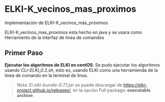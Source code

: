 # ELKI-K_vecinos_mas_proximos
Implementación de ELKI-K_vecinos_más_próximos

ELKI-K_vecinos_mas_proximos esta hecho en java y se usara como Herramiento de la interfaz de linea de comandos 

## Primer Paso

**Ejecutar los algoritmos de ELKI en centOS**: Se pudo ejecutar los algoritmos usando *CLI-ELKI_0.2.sh*, esto es, usando ELKI como una herramienda de la linea de comando en la terminal de linux.

> Nota: El *elki-bundle-0.7.1.jar* se puede descargar de https://elki-project.github.io/releases/, en la opción Full package: __executable archive__.



